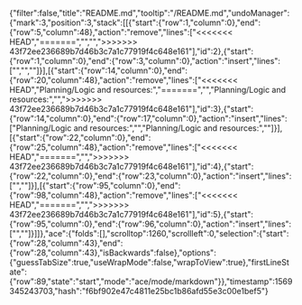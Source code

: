 {"filter":false,"title":"README.md","tooltip":"/README.md","undoManager":{"mark":3,"position":3,"stack":[[{"start":{"row":1,"column":0},"end":{"row":5,"column":48},"action":"remove","lines":["<<<<<<< HEAD","=======","","",">>>>>>> 43f72ee236689b7d46b3c7a1c77919f4c648e161"],"id":2},{"start":{"row":1,"column":0},"end":{"row":3,"column":0},"action":"insert","lines":["","",""]}],[{"start":{"row":14,"column":0},"end":{"row":20,"column":48},"action":"remove","lines":["<<<<<<< HEAD","Planning/Logic and resources:","=======","","Planning/Logic and resources:","",">>>>>>> 43f72ee236689b7d46b3c7a1c77919f4c648e161"],"id":3},{"start":{"row":14,"column":0},"end":{"row":17,"column":0},"action":"insert","lines":["Planning/Logic and resources:","","Planning/Logic and resources:",""]}],[{"start":{"row":22,"column":0},"end":{"row":25,"column":48},"action":"remove","lines":["<<<<<<< HEAD","=======","",">>>>>>> 43f72ee236689b7d46b3c7a1c77919f4c648e161"],"id":4},{"start":{"row":22,"column":0},"end":{"row":23,"column":0},"action":"insert","lines":["",""]}],[{"start":{"row":95,"column":0},"end":{"row":98,"column":48},"action":"remove","lines":["<<<<<<< HEAD","=======","",">>>>>>> 43f72ee236689b7d46b3c7a1c77919f4c648e161"],"id":5},{"start":{"row":95,"column":0},"end":{"row":96,"column":0},"action":"insert","lines":["",""]}]]},"ace":{"folds":[],"scrolltop":1260,"scrollleft":0,"selection":{"start":{"row":28,"column":43},"end":{"row":28,"column":43},"isBackwards":false},"options":{"guessTabSize":true,"useWrapMode":false,"wrapToView":true},"firstLineState":{"row":89,"state":"start","mode":"ace/mode/markdown"}},"timestamp":1569345243703,"hash":"f6bf902e47c4811e25bc1b86afd55e3c00e1bef5"}